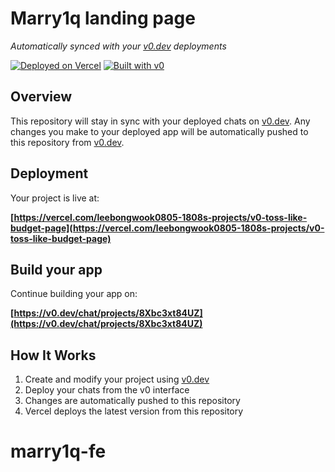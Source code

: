 # Marry1q landing page

*Automatically synced with your [v0.dev](https://v0.dev) deployments*

[![Deployed on Vercel](https://img.shields.io/badge/Deployed%20on-Vercel-black?style=for-the-badge&logo=vercel)](https://vercel.com/leebongwook0805-1808s-projects/v0-toss-like-budget-page)
[![Built with v0](https://img.shields.io/badge/Built%20with-v0.dev-black?style=for-the-badge)](https://v0.dev/chat/projects/8Xbc3xt84UZ)

## Overview

This repository will stay in sync with your deployed chats on [v0.dev](https://v0.dev).
Any changes you make to your deployed app will be automatically pushed to this repository from [v0.dev](https://v0.dev).

## Deployment

Your project is live at:

**[https://vercel.com/leebongwook0805-1808s-projects/v0-toss-like-budget-page](https://vercel.com/leebongwook0805-1808s-projects/v0-toss-like-budget-page)**

## Build your app

Continue building your app on:

**[https://v0.dev/chat/projects/8Xbc3xt84UZ](https://v0.dev/chat/projects/8Xbc3xt84UZ)**

## How It Works

1. Create and modify your project using [v0.dev](https://v0.dev)
2. Deploy your chats from the v0 interface
3. Changes are automatically pushed to this repository
4. Vercel deploys the latest version from this repository
# marry1q-fe
